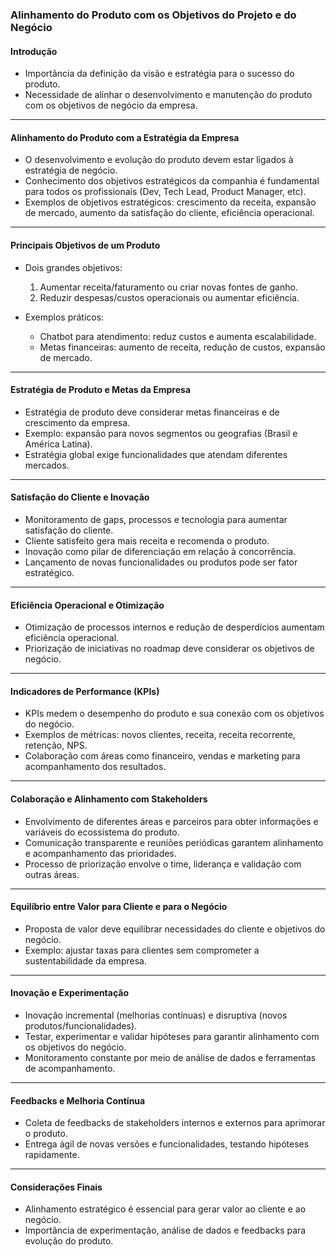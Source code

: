 ### Alinhamento do Produto com os Objetivos do Projeto e do Negócio

#### Introdução

- Importância da definição da visão e estratégia para o sucesso do produto.
- Necessidade de alinhar o desenvolvimento e manutenção do produto com os objetivos de negócio da empresa.

---

#### Alinhamento do Produto com a Estratégia da Empresa

- O desenvolvimento e evolução do produto devem estar ligados à estratégia de negócio.
- Conhecimento dos objetivos estratégicos da companhia é fundamental para todos os profissionais (Dev, Tech Lead, Product Manager, etc).
- Exemplos de objetivos estratégicos: crescimento da receita, expansão de mercado, aumento da satisfação do cliente, eficiência operacional.

---

#### Principais Objetivos de um Produto

- Dois grandes objetivos:

  1. Aumentar receita/faturamento ou criar novas fontes de ganho.
  2. Reduzir despesas/custos operacionais ou aumentar eficiência.

- Exemplos práticos:
  - Chatbot para atendimento: reduz custos e aumenta escalabilidade.
  - Metas financeiras: aumento de receita, redução de custos, expansão de mercado.

---

#### Estratégia de Produto e Metas da Empresa

- Estratégia de produto deve considerar metas financeiras e de crescimento da empresa.
- Exemplo: expansão para novos segmentos ou geografias (Brasil e América Latina).
- Estratégia global exige funcionalidades que atendam diferentes mercados.

---

#### Satisfação do Cliente e Inovação

- Monitoramento de gaps, processos e tecnologia para aumentar satisfação do cliente.
- Cliente satisfeito gera mais receita e recomenda o produto.
- Inovação como pilar de diferenciação em relação à concorrência.
- Lançamento de novas funcionalidades ou produtos pode ser fator estratégico.

---

#### Eficiência Operacional e Otimização

- Otimização de processos internos e redução de desperdícios aumentam eficiência operacional.
- Priorização de iniciativas no roadmap deve considerar os objetivos de negócio.

---

#### Indicadores de Performance (KPIs)

- KPIs medem o desempenho do produto e sua conexão com os objetivos do negócio.
- Exemplos de métricas: novos clientes, receita, receita recorrente, retenção, NPS.
- Colaboração com áreas como financeiro, vendas e marketing para acompanhamento dos resultados.

---

#### Colaboração e Alinhamento com Stakeholders

- Envolvimento de diferentes áreas e parceiros para obter informações e variáveis do ecossistema do produto.
- Comunicação transparente e reuniões periódicas garantem alinhamento e acompanhamento das prioridades.
- Processo de priorização envolve o time, liderança e validação com outras áreas.

---

#### Equilíbrio entre Valor para Cliente e para o Negócio

- Proposta de valor deve equilibrar necessidades do cliente e objetivos do negócio.
- Exemplo: ajustar taxas para clientes sem comprometer a sustentabilidade da empresa.

---

#### Inovação e Experimentação

- Inovação incremental (melhorias contínuas) e disruptiva (novos produtos/funcionalidades).
- Testar, experimentar e validar hipóteses para garantir alinhamento com os objetivos do negócio.
- Monitoramento constante por meio de análise de dados e ferramentas de acompanhamento.

---

#### Feedbacks e Melhoria Contínua

- Coleta de feedbacks de stakeholders internos e externos para aprimorar o produto.
- Entrega ágil de novas versões e funcionalidades, testando hipóteses rapidamente.

---

#### Considerações Finais

- Alinhamento estratégico é essencial para gerar valor ao cliente e ao negócio.
- Importância de experimentação, análise de dados e feedbacks para evolução do produto.
